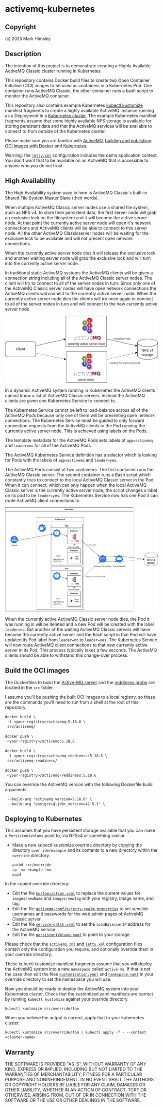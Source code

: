 # activemq-kubernetes

## Copyright

(c) 2025 Mark Himsley

## Description

The intention of this project is to demonstrate creating a Highly Available ActiveMQ Classic cluster running in Kubernetes.

This repository contains Docker build files to create two Open Container Initiative (OCI) images to be used as containers in a Kubernetes Pod. One container runs ActiveMQ Classic, the other container runs a bash script to monitor the ActiveMQ container.

This repository also contains example Kubernetes [kubectl kustomize](https://kubernetes.io/docs/reference/kubectl/generated/kubectl_kustomize/) manifest fragments to create a highly available ActiveMQ instance running as a Deployment in a [Kubernetes cluster](https://kubernetes.io/docs/concepts/overview/components/). The example Kubernetes manifest fragments assume that some highly available NFS storage is available for storing persistent data and that the ActiveMQ services will be available to connect to from outside of the Kubernetes cluster.

Please make sure you are familiar with [ActiveMQ](https://activemq.apache.org/components/classic/), [building and publishing OCI images with Docker](https://docs.docker.com/get-started/docker-concepts/building-images/build-tag-and-publish-an-image/) and [Kubernetes](https://kubernetes.io/).

Warning: the [`jetty.xml`](src/base/activemq-config/jetty.xml) configuration includes the demo application context. You don't want that to be available on an ActiveMQ that is accessible to anyone who you do not trust.

## High Availability

The High Availability system used in here is ActiveMQ Classic's built-in [Shared File System Master Slave](https://activemq.apache.org/components/classic/documentation/shared-file-system-master-slave) (their words).

When multiple ActiveMQ Classic server nodes use a shared file system, such as NFS v4, to store their persistent data, the first server node will grab an exclusive lock on the filesystem and it will become the active server node. At that point the currently active server node will open it's network connections and ActiveMQ clients will be able to connect to this server node. All the other ActiveMQ Classicserver nodes will be waiting for the exclusive lock to be available and will not present open network connections.

When the currently active server node dies it will release the exclusive lock and another waiting server node will grab the exclusive lock and will turn into the currently active server node.

In traditional static ActiveMQ systems the ActiveMQ clients will be given a connection string including all of the ActiveMQ Classic server nodes. The client will try to connect to all of the server nodes in turn. Since only one of the ActiveMQ Classic server nodes will have open network connections the ActiveMQ clients will connect to the currently active server node. When the currently active server node dies the clients will try once again to connect to all of the server nodes in turn and will connect to the new currently active server node.

![Shared File System Master Slave diagram](src/docs/activemq-shared_file_system_master_slave.png)

In a dynamic ActiveMQ system running in Kubernetes the ActiveMQ clients cannot know a list of ActiveMQ Classic servers. Instead the ActiveMQ clients are given one Kubernetes Service to connect to.

The Kubernetes Service cannot be left to load-balance across all of the ActiveMQ Pods because only one of them will be presenting open network connections. The Kubernetes Service must be guided to only forward connection requests from the ActiveMQ clients to the Pod running the currently active server node. This is achieved using labels on the Pods.

The template metadata for the ActiveMQ Pods sets labels of `app=activemq` and `leader=no` for all of the ActiveMQ Pods.

The ActiveMQ Kubernetes Service definition has a selector which is looking for Pods with the labels of `app=activemq` and `leader=yes`.

The ActiveMQ Pods consist of two containers. The first container runs the ActiveMQ Classic server. The second container runs a Bash script which constantly tries to connect to the local ActiveMQ Classic server in the Pod. When it can connect, which can only happen when the local ActiveMQ Classic server is the currently active server node, the script changes a label on its pod to be `leader=yes`. The Kubernetes Service now has one Pod it can route ActiveMQ client connections to.

![ActiveMQ Kubernetes diagram](src/docs/activemq-kubernetes.png)

When the currently active ActiveMQ Classic server node dies, the Pod it was running in will be deleted and a new Pod will be created with the label `leader=no`. But another of the waiting ActiveMQ Classic servers will have become the currently active server and the Bash script in that Pod will have updated its Pod label from `leader=no` to `leader=yes`. The Kubernetes Service will now route ActiveMQ client connections to that new currently active server in its Pod. This process typically takes a few seconds. The ActiveMQ clients should be able to withstand this change-over process.

## Build the OCI images

The Dockerfiles to build the [Active-MQ server](src/activemq/Dockerfile) and the [reddiness probe](src/activemq-readiness/Dockerfile) are located in the `src` folder.

I assume you'll be pushing the built OCI images to a local registry, so these are the commands you'll need to run from a shell at the root of this repository.

```console
docker build \
 -t <your-registry>/activemq:5.18.6 \
 src/activemq/

docker push \
 <your-registry>/activemq:5.18.6

docker build \
 -t <your-registry>/activemq-reddiness:5.18.6 \
 src/activemq-readiness/

docker push \
 <your-registry>/activemq-reddiness:5.18.6
```

You can override the ActiveMQ version with the following Dockerfile build arguments.

```text
 --build-arg "activemq_version=5.18.6" \
 --build-arg "postgresqljdbc_version=42.5.1" \
```

## Deploying to Kubernetes

This assumes that you have persistent storage available that you can make a `PersistentVolume` point to, via NFSv4 or something similar.

* Make a new kubectl kustomize override directory by copying the directory `override/example` and its contents to a new directory within the `override` directory.

  ```code
  pushd src/override
  cp -va example foo
  popd
  ```

In the copied override directory:

* Edit the file [`kustomization.yaml`](src/override/example/kustomization.yaml) to replace the current values for `images/newName` and `images/newTag` with your registry, image name, and tag.
* Edit the file [`activemq-config/jetty-realm.properties`](src/override/example/activemq-config/jetty-realm.properties) to set sensible usernames and passwords for the web admin pages of ActiveMQ Classic server.
* Edit the file [`service-patch.yaml`](src/override/example/service-patch.yaml) to set the `loadBalancerIP` address for the ActiveMQ service.
* Edit the file [`persistentVolume.yaml`](src/override/example/persistentVolume.yaml) to point to your storage.

Please check that the [`activemq.xml`](src/base/activemq-config/activemq.xml) and [`jetty.xml`](src/base/activemq-config/jetty.xml) configuration files contain only the configuration you require, and optionally override them in your override directory.

These kubectl kustomize manifest fragments assume that you will deploy the ActiveMQ system into a new `namespace` called `active-mq`. If that is not the case then edit the files [`kustomization.yaml`](src/override/example/kustomization.yaml) and [`namespace.yaml`](src/override/example/namespace.yaml) in your override directory to set the namespace you will use.

Now you should be ready to deploy the ActiveMQ system into your Kubernetes cluster. Check that the kustomized yaml manifests are correct by running `kubectl kustomize` against your override directory.

```code
kubectl kustomize src/override/foo
```

When you believe the output is correct, apply that to your kubernetes cluster.

```code
kubectl kustomize src/override/foo | kubectl apply -f - --context <cluster-name>
```

## Warranty

THE SOFTWARE IS PROVIDED "AS IS", WITHOUT WARRANTY OF ANY KIND, EXPRESS OR
IMPLIED, INCLUDING BUT NOT LIMITED TO THE WARRANTIES OF MERCHANTABILITY,
FITNESS FOR A PARTICULAR PURPOSE AND NONINFRINGEMENT. IN NO EVENT SHALL THE
AUTHORS OR COPYRIGHT HOLDERS BE LIABLE FOR ANY CLAIM, DAMAGES OR OTHER
LIABILITY, WHETHER IN AN ACTION OF CONTRACT, TORT OR OTHERWISE, ARISING FROM,
OUT OF OR IN CONNECTION WITH THE SOFTWARE OR THE USE OR OTHER DEALINGS IN THE
SOFTWARE.
